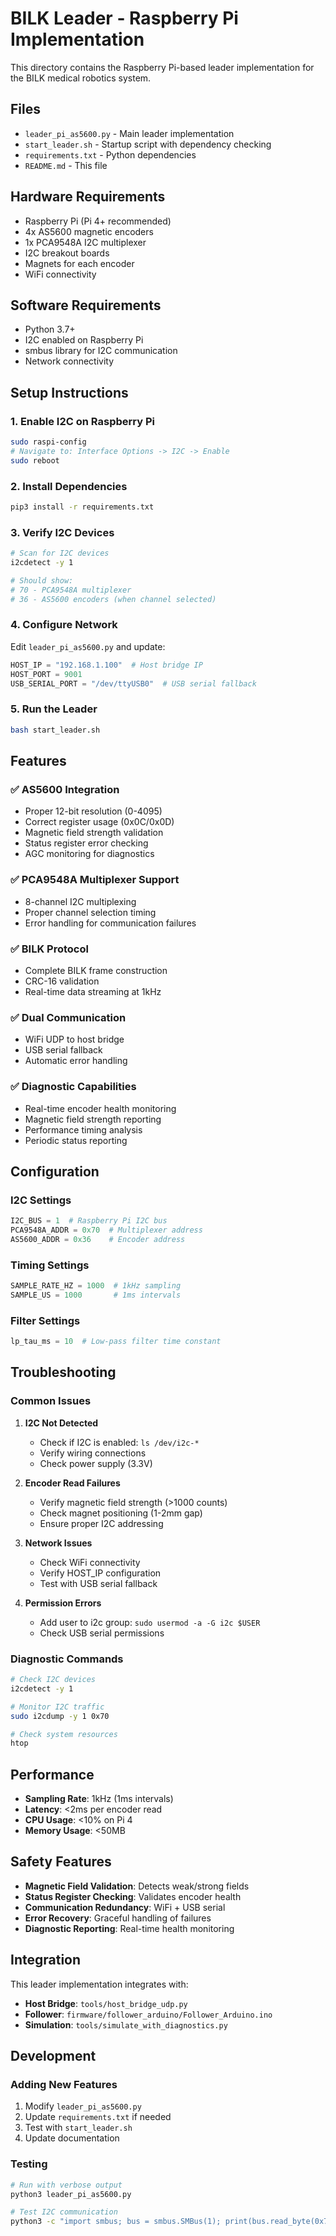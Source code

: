 # BILK Leader - Raspberry Pi Implementation

This directory contains the Raspberry Pi-based leader implementation for the BILK medical robotics system.

## Files

- `leader_pi_as5600.py` - Main leader implementation
- `start_leader.sh` - Startup script with dependency checking
- `requirements.txt` - Python dependencies
- `README.md` - This file

## Hardware Requirements

- Raspberry Pi (Pi 4+ recommended)
- 4x AS5600 magnetic encoders
- 1x PCA9548A I2C multiplexer
- I2C breakout boards
- Magnets for each encoder
- WiFi connectivity

## Software Requirements

- Python 3.7+
- I2C enabled on Raspberry Pi
- smbus library for I2C communication
- Network connectivity

## Setup Instructions

### 1. Enable I2C on Raspberry Pi
```bash
sudo raspi-config
# Navigate to: Interface Options -> I2C -> Enable
sudo reboot
```

### 2. Install Dependencies
```bash
pip3 install -r requirements.txt
```

### 3. Verify I2C Devices
```bash
# Scan for I2C devices
i2cdetect -y 1

# Should show:
# 70 - PCA9548A multiplexer
# 36 - AS5600 encoders (when channel selected)
```

### 4. Configure Network
Edit `leader_pi_as5600.py` and update:
```python
HOST_IP = "192.168.1.100"  # Host bridge IP
HOST_PORT = 9001
USB_SERIAL_PORT = "/dev/ttyUSB0"  # USB serial fallback
```

### 5. Run the Leader
```bash
bash start_leader.sh
```

## Features

### ✅ **AS5600 Integration**
- Proper 12-bit resolution (0-4095)
- Correct register usage (0x0C/0x0D)
- Magnetic field strength validation
- Status register error checking
- AGC monitoring for diagnostics

### ✅ **PCA9548A Multiplexer Support**
- 8-channel I2C multiplexing
- Proper channel selection timing
- Error handling for communication failures

### ✅ **BILK Protocol**
- Complete BILK frame construction
- CRC-16 validation
- Real-time data streaming at 1kHz

### ✅ **Dual Communication**
- WiFi UDP to host bridge
- USB serial fallback
- Automatic error handling

### ✅ **Diagnostic Capabilities**
- Real-time encoder health monitoring
- Magnetic field strength reporting
- Performance timing analysis
- Periodic status reporting

## Configuration

### I2C Settings
```python
I2C_BUS = 1  # Raspberry Pi I2C bus
PCA9548A_ADDR = 0x70  # Multiplexer address
AS5600_ADDR = 0x36    # Encoder address
```

### Timing Settings
```python
SAMPLE_RATE_HZ = 1000  # 1kHz sampling
SAMPLE_US = 1000       # 1ms intervals
```

### Filter Settings
```python
lp_tau_ms = 10  # Low-pass filter time constant
```

## Troubleshooting

### Common Issues

1. **I2C Not Detected**
   - Check if I2C is enabled: `ls /dev/i2c-*`
   - Verify wiring connections
   - Check power supply (3.3V)

2. **Encoder Read Failures**
   - Verify magnetic field strength (>1000 counts)
   - Check magnet positioning (1-2mm gap)
   - Ensure proper I2C addressing

3. **Network Issues**
   - Check WiFi connectivity
   - Verify HOST_IP configuration
   - Test with USB serial fallback

4. **Permission Errors**
   - Add user to i2c group: `sudo usermod -a -G i2c $USER`
   - Check USB serial permissions

### Diagnostic Commands

```bash
# Check I2C devices
i2cdetect -y 1

# Monitor I2C traffic
sudo i2cdump -y 1 0x70

# Check system resources
htop
```

## Performance

- **Sampling Rate**: 1kHz (1ms intervals)
- **Latency**: <2ms per encoder read
- **CPU Usage**: <10% on Pi 4
- **Memory Usage**: <50MB

## Safety Features

- **Magnetic Field Validation**: Detects weak/strong fields
- **Status Register Checking**: Validates encoder health
- **Communication Redundancy**: WiFi + USB serial
- **Error Recovery**: Graceful handling of failures
- **Diagnostic Reporting**: Real-time health monitoring

## Integration

This leader implementation integrates with:
- **Host Bridge**: `tools/host_bridge_udp.py`
- **Follower**: `firmware/follower_arduino/Follower_Arduino.ino`
- **Simulation**: `tools/simulate_with_diagnostics.py`

## Development

### Adding New Features
1. Modify `leader_pi_as5600.py`
2. Update `requirements.txt` if needed
3. Test with `start_leader.sh`
4. Update documentation

### Testing
```bash
# Run with verbose output
python3 leader_pi_as5600.py

# Test I2C communication
python3 -c "import smbus; bus = smbus.SMBus(1); print(bus.read_byte(0x70))"
```
